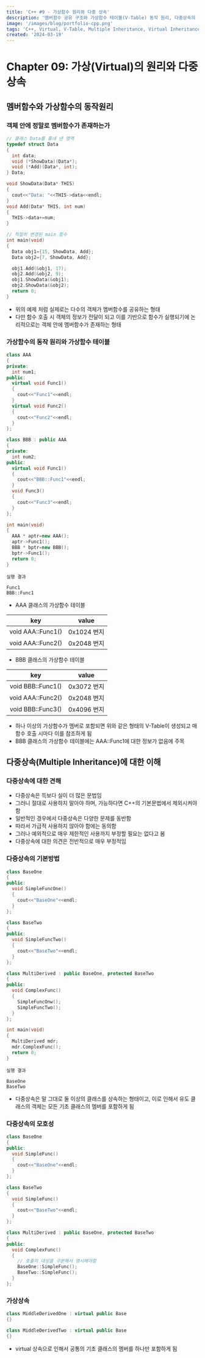```yaml
---
title: 'C++ #9 - 가상함수 원리와 다중 상속'
description: '멤버함수 공유 구조와 가상함수 테이블(V-Table) 동작 원리, 다중상속의 기본 문법과 모호성 문제, 가상상속을 통한 공통 기초 클래스 중복 해결 방법을 정리한다.'
image: '/images/blog/portfolio-cpp.png'
tags: 'C++, Virtual, V-Table, Multiple Inheritance, Virtual Inheritance'
created: '2024-03-19'
---
```



# Chapter 09: 가상(Virtual)의 원리와 다중 상속
## 멤버함수와 가상함수의 동작원리
### 객체 안에 정말로 멤버함수가 존재하는가
```cpp
// 클래스 Data를 흉내 낸 영역
typedef struct Data
{
  int data;
  void (*ShowData)(Data*);
  void (*Add)(Data*, int);
} Data;

void ShowData(Data* THIS)
{
  cout<<"Data: "<<THIS->data<<endl;
}
void Add(Data* THIS, int num)
{
  THIS->data+=num;
}

// 적절히 변경된 main 함수
int main(void)
{
  Data obj1={15, ShowData, Add};
  Data obj2={7, ShowData, Add};

  obj1.Add(&obj1, 17);
  obj2.Add(&obj2, 9);
  obj1.ShowData(&obj1);
  obj2.ShowData(&obj2);
  return 0;
}
```
- 위의 예제 처럼 실제로는 다수의 객체가 멤버함수를 공유하는 형태
- 다만 함수 호출 시 객체의 정보가 전달이 되고 이를 기반으로 함수가 실행되기에 논리적으로는 객체 안에 멤버함수가 존재하는 형태

### 가상함수의 동작 원리와 가상함수 테이블
```cpp
class AAA
{
private:
  int num1;
public:
  virtual void Func1()
  {
    cout<<"Func1"<<endl;
  }
  virtual void Func2()
  {
    cout<<"Func2"<<endl;
  }
};

class BBB : public AAA
{
private:
  int num2;
public:
  virtual void Func1()
  {
    cout<<"BBB::Func1"<<endl;
  }
  void Func3()
  {
    cout<<"Func3"<<endl;
  }
};

int main(void)
{
  AAA * aptr=new AAA();
  aptr->Func1();
  BBB * bptr=new BBB();
  bptr->Func1();
  return 0;
}
```
```
실행 결과

Func1
BBB::Func1
```
- AAA 클래스의 가상함수 테이블

|key|value|
|:---:|:---:|
|void AAA::Func1()|0x1024 번지|
|void AAA::Func2()|0x2048 번지|

- BBB 클래스의 가상함수 테이블

|key|value|
|:---:|:---:|
|void BBB::Func1()|0x3072 번지|
|void AAA::Func2()|0x2048 번지|
|void BBB::Func3()|0x4096 번지|

- 하나 이상의 가상함수가 멤버로 포함되면 위와 같은 형태의 V-Table이 생성되고 매 함수 호출 시마다 이를 참조하게 됨
- BBB 클래스의 가상함수 테이블에는 AAA::Func1에 대한 정보가 없음에 주목

## 다중상속(Multiple Inheritance)에 대한 이해
### 다중상속에 대한 견해
- 다중상속은 득보다 실이 더 많은 문법임
- 그러니 절대로 사용하지 말아야 하며, 가능하다면 C++의 기본문법에서 제외시켜야 함
- 일반적인 경우에서 다중상속은 다양한 문제를 동반함
- 따라서 가급적 사용하지 않아야 함에는 동의함
- 그러나 예외적으로 매우 제한적인 사용까지 부정할 필요는 없다고 봄
- 다중상속에 대한 의견은 전반적으로 매우 부정적임

### 다중상속의 기본방법
```cpp
class BaseOne
{
public:
  void SimpleFuncOne()
  {
    cout<<"BaseOne"<<endl;
  }
};

class BaseTwo
{
public:
  void SimpleFuncTwo()
  {
    cout<<"BaseTwo"<<endl;
  }
};

class MultiDerived : public BaseOne, protected BaseTwo
{
public:
  void ComplexFunc()
  {
    SimpleFuncOnw();
    SimpleFuncTwo();
  }
};

int main(void)
{
  MultiDerived mdr;
  mdr.ComplexFunc();
  return 0;
}
```
```
실행 결과

BaseOne
BaseTwo
```
- 다중상속은 말 그대로 둘 이상의 클래스를 상속하는 형태이고, 이로 인해서 유도 클래스의 객체는 모든 기초 클래스의 멤버를 포함하게 됨

### 다중상속의 모호성
```cpp
class BaseOne
{
public:
  void SimpleFunc()
  {
    cout<<"BaseOne"<<endl;
  }
};

class BaseTwo
{
  void SimpleFunc()
  {
    cout<<"BaseTwo"<<endl;
  }
};

class MultiDerived : public BaseOne, protected BaseTwo
{
public:
  void ComplexFunc()
  {
    // 호출의 대상을 구분해서 명시해야함
    BaseOne::SimpleFunc();
    BaseTwo::SimpleFunc();
  }
};
```

### 가상상속
```cpp
class MiddleDerivedOne : virtual public Base
{}

class MiddleDerivedTwo : virtual public Base
{}
```
- virtual 상속으로 인해서 공통의 기초 클래스의 멤버를 하나만 포함하게 됨
